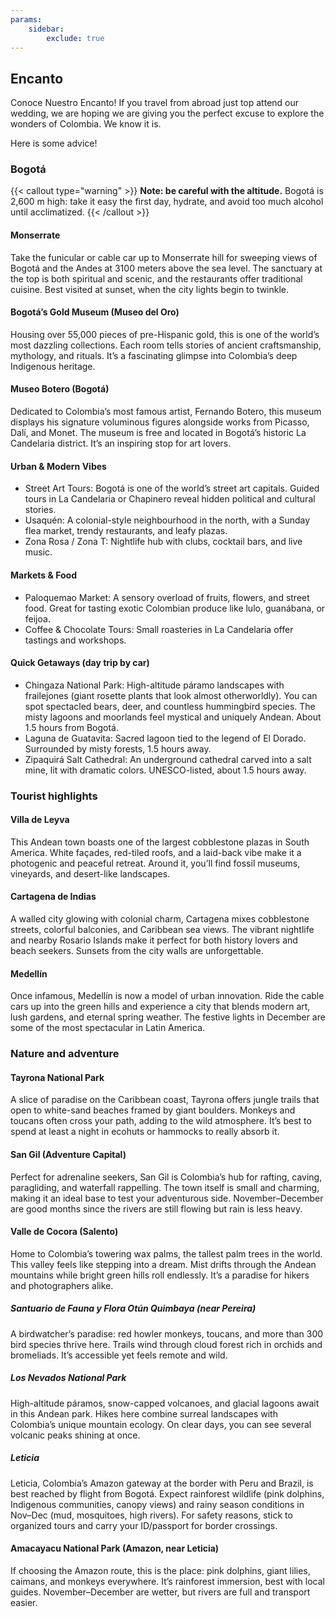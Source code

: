 ```yaml
---
params:
    sidebar:
        exclude: true
---
```


## Encanto

Conoce Nuestro Encanto! If you travel from abroad just top attend our wedding, we are hoping we are giving you the perfect excuse to explore the wonders of Colombia. We know it is.

Here is some advice!

### Bogotá

{{< callout type="warning" >}}
**Note: be careful with the altitude.** Bogotá is 2,600 m high: take it easy the first day, hydrate, and avoid too much alcohol until acclimatized.
{{< /callout >}}

#### Monserrate

Take the funicular or cable car up to Monserrate hill for sweeping views of Bogotá and the Andes at 3100 meters above the sea level. The sanctuary at the top is both spiritual and scenic, and the restaurants offer traditional cuisine. Best visited at sunset, when the city lights begin to twinkle.

#### Bogotá’s Gold Museum (Museo del Oro)

Housing over 55,000 pieces of pre-Hispanic gold, this is one of the world’s most dazzling collections. Each room tells stories of ancient craftsmanship, mythology, and rituals. It’s a fascinating glimpse into Colombia’s deep Indigenous heritage.

#### Museo Botero (Bogotá)

Dedicated to Colombia’s most famous artist, Fernando Botero, this museum displays his signature voluminous figures alongside works from Picasso, Dalí, and Monet. The museum is free and located in Bogotá’s historic La Candelaria district. It’s an inspiring stop for art lovers.

#### Urban & Modern Vibes

- Street Art Tours: Bogotá is one of the world’s street art capitals. Guided tours in La Candelaria or Chapinero reveal hidden political and cultural stories. 
- Usaquén: A colonial-style neighbourhood in the north, with a Sunday flea market, trendy restaurants, and leafy plazas. 
- Zona Rosa / Zona T: Nightlife hub with clubs, cocktail bars, and live music.

#### Markets & Food

- Paloquemao Market: A sensory overload of fruits, flowers, and street food. Great for tasting exotic Colombian produce like lulo, guanábana, or feijoa.
- Coffee & Chocolate Tours: Small roasteries in La Candelaria offer tastings and workshops.

#### Quick Getaways (day trip by car)

- Chingaza National Park: High-altitude páramo landscapes with frailejones (giant rosette plants that look almost otherworldly). You can spot spectacled bears, deer, and countless hummingbird species. The misty lagoons and moorlands feel mystical and uniquely Andean. About 1.5 hours from Bogotá.
- Laguna de Guatavita: Sacred lagoon tied to the legend of El Dorado. Surrounded by misty forests, 1.5 hours away.
- Zipaquirá Salt Cathedral: An underground cathedral carved into a salt mine, lit with dramatic colors. UNESCO-listed, about 1.5 hours away.



### Tourist highlights
#### Villa de Leyva

This Andean town boasts one of the largest cobblestone plazas in South America. White façades, red-tiled roofs, and a laid-back vibe make it a photogenic and peaceful retreat. Around it, you’ll find fossil museums, vineyards, and desert-like landscapes.

#### Cartagena de Indias

A walled city glowing with colonial charm, Cartagena mixes cobblestone streets, colorful balconies, and Caribbean sea views. The vibrant nightlife and nearby Rosario Islands make it perfect for both history lovers and beach seekers. Sunsets from the city walls are unforgettable.

#### Medellín

Once infamous, Medellín is now a model of urban innovation. Ride the cable cars up into the green hills and experience a city that blends modern art, lush gardens, and eternal spring weather. The festive lights in December are some of the most spectacular in Latin America.

### Nature and adventure

#### Tayrona National Park

A slice of paradise on the Caribbean coast, Tayrona offers jungle trails that open to white-sand beaches framed by giant boulders. Monkeys and toucans often cross your path, adding to the wild atmosphere. It’s best to spend at least a night in ecohuts or hammocks to really absorb it.

#### San Gil (Adventure Capital)

Perfect for adrenaline seekers, San Gil is Colombia’s hub for rafting, caving, paragliding, and waterfall rappelling. The town itself is small and charming, making it an ideal base to test your adventurous side. November–December are good months since the rivers are still flowing but rain is less heavy.

#### Valle de Cocora (Salento)

Home to Colombia’s towering wax palms, the tallest palm trees in the world. This valley feels like stepping into a dream. Mist drifts through the Andean mountains while bright green hills roll endlessly. It’s a paradise for hikers and photographers alike.

##### Santuario de Fauna y Flora Otún Quimbaya (near Pereira)

A birdwatcher’s paradise: red howler monkeys, toucans, and more than 300 bird species thrive here. Trails wind through cloud forest rich in orchids and bromeliads. It’s accessible yet feels remote and wild.

##### Los Nevados National Park

High-altitude páramos, snow-capped volcanoes, and glacial lagoons await in this Andean park. Hikes here combine surreal landscapes with Colombia’s unique mountain ecology. On clear days, you can see several volcanic peaks shining at once.

##### Leticia

Leticia, Colombia’s Amazon gateway at the border with Peru and Brazil, is best reached by flight from Bogotá. Expect rainforest wildlife (pink dolphins, Indigenous communities, canopy views) and rainy season conditions in Nov–Dec (mud, mosquitoes, high rivers). For safety reasons, stick to organized tours and carry your ID/passport for border crossings.

#### Amacayacu National Park (Amazon, near Leticia)

If choosing the Amazon route, this is the place: pink dolphins, giant lilies, caimans, and monkeys everywhere. It’s rainforest immersion, best with local guides. November–December are wetter, but rivers are full and transport easier.
